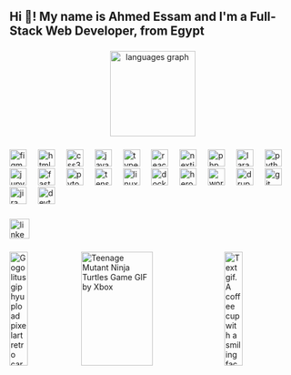 <h2 align="left">Hi 👋! My name is Ahmed Essam and I'm a Full-Stack Web Developer, from Egypt</h2>

###

<div align="center" style="width:100%;">
  <img src="https://github-readme-stats.vercel.app/api/top-langs?username=AhmedEssam252&locale=en&hide_title=false&layout=compact&card_width=320&langs_count=5&theme=dracula&hide_border=false" height="150" alt="languages graph"  />
</div>

###

<div align="left">
  <img src="https://cdn.jsdelivr.net/gh/devicons/devicon/icons/figma/figma-original.svg" height="30" alt="figma logo"  />
  <img width="12" />
  <img src="https://cdn.jsdelivr.net/gh/devicons/devicon/icons/html5/html5-original.svg" height="30" alt="html5 logo"  />
  <img width="12" />
  <img src="https://cdn.jsdelivr.net/gh/devicons/devicon/icons/css3/css3-original.svg" height="30" alt="css3 logo"  />
  <img width="12" />
  <img src="https://cdn.jsdelivr.net/gh/devicons/devicon/icons/javascript/javascript-original.svg" height="30" alt="javascript logo"  />
  <img width="12" />
  <img src="https://cdn.jsdelivr.net/gh/devicons/devicon/icons/typescript/typescript-original.svg" height="30" alt="typescript logo"  />
  <img width="12" />
  <img src="https://cdn.jsdelivr.net/gh/devicons/devicon/icons/react/react-original.svg" height="30" alt="react logo"  />
  <img width="12" />
  <img src="https://skillicons.dev/icons?i=nextjs" height="30" alt="nextjs logo"  />
  <img width="12" />
  <img src="https://cdn.jsdelivr.net/gh/devicons/devicon/icons/php/php-original.svg" height="30" alt="php logo"  />
  <img width="12" />
  <img src="https://laravel.com/img/logomark.min.svg" height="30" alt="laravel logo"  />
  <img width="12" />
  <img src="https://cdn.jsdelivr.net/gh/devicons/devicon/icons/python/python-original.svg" height="30" alt="python logo"  />
  <img width="12" />
  <img src="https://cdn.jsdelivr.net/gh/devicons/devicon/icons/jupyter/jupyter-original.svg" height="30" alt="jupyter logo"  />
  <img width="12" />
  <img src="https://skillicons.dev/icons?i=fastapi" height="30" alt="fastapi logo"  />
  <img width="12" />
  <img src="https://skillicons.dev/icons?i=pytorch" height="30" alt="pytorch logo"  />
  <img width="12" />
  <img src="https://skillicons.dev/icons?i=tensorflow" height="30" alt="tensorflow logo"  />
  <img width="12" />
  <img src="https://cdn.jsdelivr.net/gh/devicons/devicon/icons/linux/linux-original.svg" height="30" alt="linux logo"  />
  <img width="12" />
  <img src="https://skillicons.dev/icons?i=docker" height="30" alt="docker logo"  />
  <img width="12" />
  <img src="https://cdn.jsdelivr.net/gh/devicons/devicon/icons/heroku/heroku-original.svg" height="30" alt="heroku logo"  />
  <img width="12" />
  <img src="https://cdn.jsdelivr.net/gh/devicons/devicon/icons/wordpress/wordpress-original.svg" height="30" alt="wordpress logo"  />
  <img width="12" />
  <img src="https://cdn.jsdelivr.net/gh/devicons/devicon/icons/drupal/drupal-original.svg" height="30" alt="drupal logo"  />
  <img width="12" />
  <img src="https://skillicons.dev/icons?i=git" height="30" alt="git logo"  />
  <img width="12" />
  <img src="https://cdn.jsdelivr.net/gh/devicons/devicon/icons/jira/jira-original.svg" height="30" alt="jira logo"  />
  <img width="12" />
  <img src="https://skillicons.dev/icons?i=devto" height="30" alt="devto logo"  />
</div>

###

<div align="left">
  <a href="https://www.linkedin.com/in/ahmed-essam-07333a202" target="_blank">
    <img src="https://img.shields.io/static/v1?message=LinkedIn&logo=linkedin&label=&color=0077B5&logoColor=white&labelColor=&style=for-the-badge" height="35" alt="linkedin logo"  />
  </a>
</div>

###
<div style="display:flex;justify-content: space-around;flex-wrap:wrap;">
<img class="giphy-gif-img giphy-img-loaded" src="https://media3.giphy.com/media/v1.Y2lkPTc5MGI3NjExbXZ6cDNtNjJ4aGY2cnUyY3V0eWxmdWp4dG9qOHpvdGViY2V1YTQ1OSZlcD12MV9pbnRlcm5hbF9naWZfYnlfaWQmY3Q9Zw/qDQj6tO9V3Fas7fkkP/giphy.gif" style="background:rgba(0,0,0,0)" width="25%" height="200" alt="Gogolitus giphyupload pixelart retro car GIF">

<img class="giphy-gif-img giphy-img-loaded" src="https://media0.giphy.com/media/v1.Y2lkPTc5MGI3NjExeWpkN2kxZW85bzJ1YXdqM3lwdjNiczBnMjg5OXltajhraDF1MzJ4ZyZlcD12MV9pbnRlcm5hbF9naWZfYnlfaWQmY3Q9Zw/KCSCZJ2HH0TX3Zsidl/giphy.gif" style="background:rgba(0,0,0,0)" width="50%" height="200" alt="Teenage Mutant Ninja Turtles Game GIF by Xbox">

<img class="giphy-gif-img giphy-img-loaded" src="https://media1.giphy.com/media/v1.Y2lkPTc5MGI3NjExNmdnZWNnamhyeGQ0dmI3ZzVzcXZtOWFyZzRpY3d4dHR0bGdpbXRmNCZlcD12MV9pbnRlcm5hbF9naWZfYnlfaWQmY3Q9Zw/NHUONhmbo448/giphy.gif" style="background:rgba(0,0,0,0)" width="25%" height="200" alt="Text gif. A coffee cup with a smiling face made out of pixels steams. Flashing text reads, “Insert coffee to continue.”">
</div>

###
